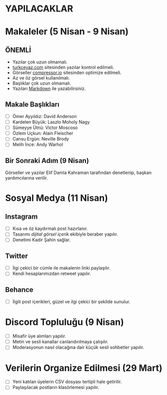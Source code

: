 # YAPILACAKLAR

# Makaleler **(5 Nisan - 9 Nisan)**

## ÖNEMLİ

- Yazılar çok uzun olmamalı.
- [turkceyaz.com](https://turkceyaz.com) sitesinden yazılar kontrol edilmeli.
- Görseller [compressor.io](http://compressor.io/) sitesinden optimize edilmeli.
- Az ve öz görsel kullanılmalı.
- Başlıklar çok uzun olmamalı.
- Yazıları [Markdown](https://guides.github.com/features/mastering-markdown/) ile yazabilirsiniz.

## Makale Başlıkları 

- [ ] Ömer Ayyıldız: David Anderson
- [ ] Kardelen Büyük: Laszlo Moholy Nagy
- [ ] Sümeyye Ütnü: Victor Moscoso
- [ ] Özlem Uçkun: Alain Fleischer
- [ ] Cansu Ergün: Neville Brody
- [ ] Melih İnce: Andy Warhol

## Bir Sonraki Adım **(9 Nisan)**

Görseller ve yazılar Elif Damla Kahraman tarafından denetlenip, başkan yardımcılarına verilir.

# Sosyal Medya **(11 Nisan)**

## Instagram
- [ ] Kısa ve öz kaydırmalı post hazırlanır.
- [ ] Tasarımı *dijital görsel içerik* ekibiyle beraber yapılır.
- [ ] Denetimi Kadir Şahin sağlar.

## Twitter
- [ ] İlgi çekici bir cümle ile makalenin linki paylaşılır.
- [ ] Kendi hesaplarımızdan retweet yapılır.

## Behance
- [ ] İlgili post içerikleri, güzel ve ilgi çekici bir şekilde sunulur.

# Discord Topluluğu **(9 Nisan)**

- [ ] Misafir üye alımları yapılır.
- [ ] Metin ve sesli kanallar canlandırılmaya çalışılır.
- [ ] Moderasyonun nasıl olacağına dair küçük sesli sohbetler yapılır.

# Verilerin Organize Edilmesi **(29 Mart)**

- [ ] Yeni katılan üyelerin CSV dosyası tertipli hale getirilir.
- [ ] Paylaşılacak postların klasörlemesi yapılır.